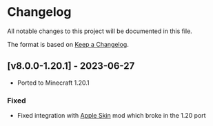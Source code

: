 # Changelog
All notable changes to this project will be documented in this file.

The format is based on [Keep a Changelog].

## [v8.0.0-1.20.1] - 2023-06-27
- Ported to Minecraft 1.20.1
### Fixed
- Fixed integration with [Apple Skin](https://www.curseforge.com/minecraft/mc-mods/appleskin) mod which broke in the 1.20 port

[Keep a Changelog]: https://keepachangelog.com/en/1.0.0/
